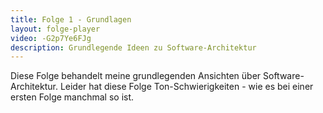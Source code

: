 ```yaml
---
title: Folge 1 - Grundlagen
layout: folge-player
video: -G2p7Ye6FJg
description: Grundlegende Ideen zu Software-Architektur
---
```


Diese Folge behandelt meine grundlegenden Ansichten über
Software-Architektur. Leider hat diese Folge Ton-Schwierigkeiten - wie
es bei einer ersten Folge manchmal so ist.
